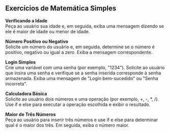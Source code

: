 ## Exercícios de Matemática Simples

**Verificando a Idade**  
   Peça ao usuário sua idade e, em seguida, exiba uma mensagem dizendo se ele é maior de idade ou menor de idade.

**Número Positivo ou Negativo**  
   Solicite um número do usuário e, em seguida, determine se o número é positivo, negativo ou igual a zero. Exiba a mensagem correspondente.

**Login Simples**  
   Crie uma variável com uma senha (por exemplo, "1234"). Solicite ao usuário que insira uma senha e verifique se a senha inserida corresponde à senha armazenada. Exiba uma mensagem de "Login bem-sucedido" ou "Senha incorreta".

**Calculadora Básica**  
   Solicite ao usuário dois números e uma operação (por exemplo, +, -, *, /). Use if e else para executar a operação escolhida e exibir o resultado.
   
   **Maior de Três Números**  
   Peça ao usuário para inserir três números e use if e else para determinar qual é o maior dos três. Em seguida, exiba o número maior.

